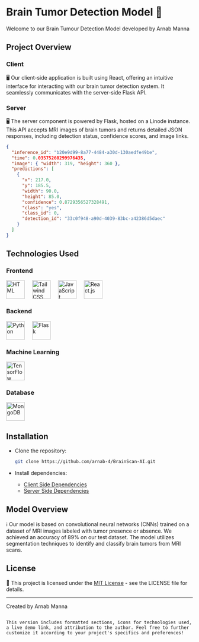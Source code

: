 
# Brain Tumor Detection Model 🧠

Welcome to our Brain Tumour Detection Model developed by Arnab Manna

## Project Overview

### Client
🖥️ Our client-side application is built using React, offering an intuitive interface for interacting with our brain tumor detection system. It seamlessly communicates with the server-side Flask API.
   

### Server
🖥️ The server component is powered by Flask, hosted on a Linode instance. This API accepts MRI images of brain tumors and returns detailed JSON responses, including detection status, confidence scores, and image links.

```json
{
  "inference_id": "b20e9d99-8a77-4484-a30d-130aedfe49be",
  "time": 0.03575260299976435,
  "image": { "width": 319, "height": 360 },
  "predictions": [
    {
      "x": 217.0,
      "y": 185.5,
      "width": 90.0,
      "height": 85.0,
      "confidence": 0.8729356527328491,
      "class": "yes",
      "class_id": 0,
      "detection_id": "33c0f948-a90d-4039-83bc-a42386d5daec"
    }
  ]
}
```

## Technologies Used

### Frontend
<div style="display: flex; gap: 20px;">
    <img src="https://skillicons.dev/icons?i=html" alt="HTML" width="50"/>
    <img src="https://skillicons.dev/icons?i=tailwind" alt="Tailwind CSS" width="50"/>
    <img src="https://skillicons.dev/icons?i=javascript" alt="JavaScript" width="50"/>
    <img src="https://skillicons.dev/icons?i=react" alt="React.js" width="50"/>
</div>

### Backend
<div style="display: flex; gap: 20px;">
    <img src="https://skillicons.dev/icons?i=python" alt="Python" width="50"/>
    <img src="https://skillicons.dev/icons?i=flask" alt="Flask" width="50"/>
</div>

### Machine Learning
<div style="display: flex; gap: 20px;">
    <img src="https://skillicons.dev/icons?i=tensorflow" alt="TensorFlow" width="50"/>
</div>

### Database
<div style="display: flex; gap: 20px;">
    <img src="https://skillicons.dev/icons?i=mongodb" alt="MongoDB" width="50"/>
</div>

## Installation

+ Clone the repository:
   ```bash
   git clone https://github.com/arnab-4/BrainScan-AI.git
   ```

+ Install dependencies:
   - [Client Side Dependencies](https://github.com/arnab-4/BrainScan-AI/tree/main/client#readme)
   - [Server Side Dependencies](https://github.com/arnab-4/BrainScan-AI/tree/main/server#readme)

## Model Overview

ℹ️ Our model is based on convolutional neural networks (CNNs) trained on a dataset of MRI images labeled with tumor presence or absence. We achieved an accuracy of 89% on our test dataset. The model utilizes segmentation techniques to identify and classify brain tumors from MRI scans.

## License

📝 This project is licensed under the [MIT License](https://github.com/arnab-4/BrainScan-AI/blob/main/LICENSE) - see the LICENSE file for details.

---

Created by Arnab Manna
```

This version includes formatted sections, icons for technologies used, a live demo link, and attribution to the author. Feel free to further customize it according to your project's specifics and preferences!
